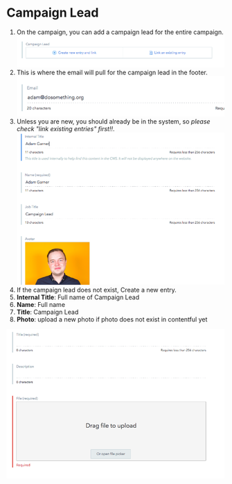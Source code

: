 # Campaign Lead

1.  On the campaign, you can add a campaign lead for the entire campaign. ![Campaign Lead Field](../../.gitbook/assets/campaign-lead-field.png)
2.  This is where the email will pull for the campaign lead in the footer. ![Campaign Lead Author Email Field](../../.gitbook/assets/author-email-field.png)
3.  Unless you are new, you should already be in the system, so _please check "link existing entries" first!!_. ![Campaign Lead Author Data](../../.gitbook/assets/author-data.png)
4.  If the campaign lead does not exist, Create a new entry.
5.  **Internal Title**: Full name of Campaign Lead
6.  **Name**: Full name
7.  **Title**: Campaign Lead
8.  **Photo**: upload a new photo if photo does not exist in contentful yet

![Campaign Lead Photo File Field](../../.gitbook/assets/photo-file-field.png)
